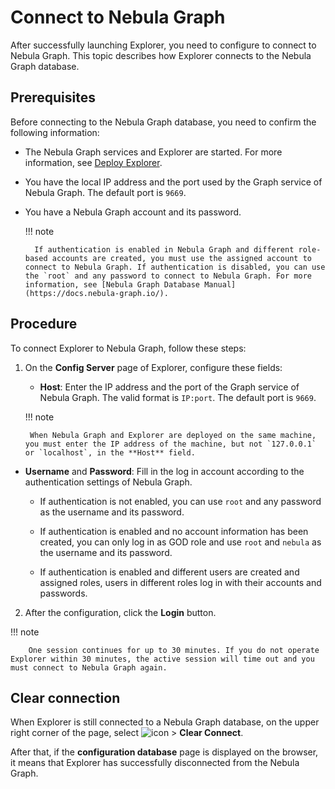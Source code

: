 # Connect to Nebula Graph

After successfully launching Explorer, you need to configure to connect to Nebula Graph. This topic describes how Explorer connects to the Nebula Graph database.

## Prerequisites

Before connecting to the Nebula Graph database, you need to confirm the following information:

- The Nebula Graph services and Explorer are started. For more information, see [Deploy Explorer](../deploy-connect/ex-ug-connect.md).

- You have the local IP address and the port used by the Graph service of Nebula Graph. The default port is `9669`.

- You have a Nebula Graph account and its password.

  !!! note
        
        If authentication is enabled in Nebula Graph and different role-based accounts are created, you must use the assigned account to connect to Nebula Graph. If authentication is disabled, you can use the `root` and any password to connect to Nebula Graph. For more information, see [Nebula Graph Database Manual](https://docs.nebula-graph.io/).

## Procedure

To connect Explorer to Nebula Graph, follow these steps:

1. On the **Config Server** page of Explorer, configure these fields:

   - **Host**: Enter the IP address and the port of the Graph service of Nebula Graph. The valid format is `IP:port`. The default port is `9669`.  

    !!! note

        When Nebula Graph and Explorer are deployed on the same machine, you must enter the IP address of the machine, but not `127.0.0.1` or `localhost`, in the **Host** field.

  - **Username** and **Password**: Fill in the log in account according to the authentication settings of Nebula Graph.

    - If authentication is not enabled, you can use `root` and any password as the username and its password.

    - If authentication is enabled and no account information has been created, you can only log in as GOD role and use `root` and `nebula` as the username and its password.

    - If authentication is enabled and different users are created and assigned roles, users in different roles log in with their accounts and passwords.

2. After the configuration, click the **Login** button.

  !!! note

        One session continues for up to 30 minutes. If you do not operate Explorer within 30 minutes, the active session will time out and you must connect to Nebula Graph again.

## Clear connection

When Explorer is still connected to a Nebula Graph database, on the upper right corner of the page, select ![icon](https://docs-cdn.nebula-graph.com.cn/figures/nav-setup.png) > **Clear Connect**.

After that, if the **configuration database** page is displayed on the browser, it means that Explorer has successfully disconnected from the Nebula Graph.
